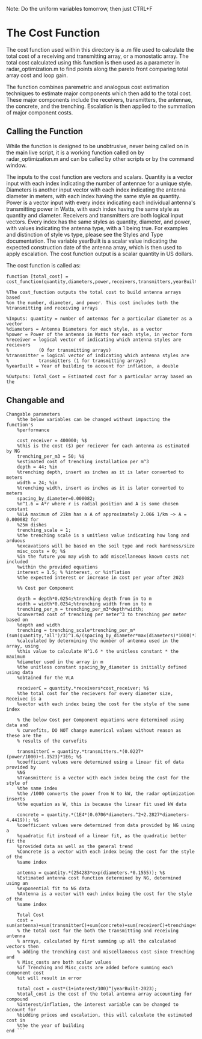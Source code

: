 Note: Do the uniform variables tomorrow, then just CTRL+F
# The Cost Function
The cost function used within this directory is a .m file used to calculate the total cost of a receiving and transmitting array, or a monostatic array. The total cost calculated using this function is then used as a parameter in radar_optimization.m to find points along the pareto front comparing total array cost and loop gain.

The function combines paremetric and analogous cost estimation techniques to estimate major components which then add to the total cost. These major components include the receivers, transmitters, the antennae, the concrete, and the trenching. Escalation is then applied to the summation of major component costs.

## Calling the Function
While the function is designed to be unobtrusive, never being called on in the main live script, it is a working function called on by radar_optimization.m and can be called by other scripts or by the command window. 

The inputs to the cost function are vectors and scalars. Quantity is a vector input with each index indicating the number of antennae for a unique style. Diameters is another input vector with each index indicating the antenna diameter in meters, with each index having the same style as quantity. Power is a vector input with every index indicating each individual antenna's transmitting power in Watts, with each index having the same style as quantity and diameter. Receivers and transmitters are both logical input vectors. Every index has the same styles as quantity, diameter, and power, with values indicating the antenna type, with a 1 being true. For examples and distinction of style vs type, please see the Styles and Type documentation. The variable yearBuilt is a scalar value indicating the expected construction date of the antenna array, which is then used to apply escalation. The cost function output is a scalar quantity in US dollars.

The cost function is called as:
```
function [total_cost] = cost_function(quantity,diameters,power,receivers,transmitters,yearBuilt)

%The cost_function outputs the total cost to build antenna arrays based
%on the number, diameter, and power. This cost includes both the
%transmitting and receiving arrays

%Inputs: quantity = number of antennas for a particular diameter as a vector
%diameters = Antenna Diameters for each style, as a vector
%power = Power of the antenna in Watts for each style, in vector form
%receiver = logical vector of indicating which antenna styles are recievers
%           (0 for transmitting arrays)
%transmitter = logical vector of indicating which antenna styles are 
%           transmitters (1 for transmitting arrays)
%yearBuilt = Year of building to account for inflation, a double

%Outputs: Total_Cost = Estimated cost for a particular array based on the 
```

## Changable and 
```
Changable parameters
    %the below variables can be changed without impacting the function's
    %performance
    
    cost_receiver = 400000; %$
    %this is the cost ($) per reciever for each antenna as estimated by NG
    trenching_per_m3 = 50; %$
    %estimated cost of trenching installation per m^3
    depth = 44; %in
    %trenching depth, insert as inches as it is later converted to meters
    width = 24; %in
    %trenching width, insert as inches as it is later converted to meters
    spacing_by_diameter=0.000082;
    %n^1.6 = A*r where r is radial position and A is some chosen constant
    %VLA maximum of 21km has a A of approximately 2.066 1/km ~> A = 0.000082 for
    %25m dishes
    trenching_scale = 1;
    %the trenching scale is a unitless value indicating how long and arduous
    %excavations will be based on the soil type and rock hardness/size
    misc_costs = 0; %$
    %in the future you may wish to add miscellaneous known costs not included
    %within the provided equations
    interest = 1.5; % %interest, or %inflation
    %the expected interest or increase in cost per year after 2023
    
    %% Cost per Component
    
    depth = depth*0.0254;%trenching depth from in to m
    width = width*0.0254;%trenching width from in to m
    trenching_per_m = trenching_per_m3*depth*width;
    %converted cost of trenching per meter^3 to trenching per meter based on 
    %depth and width
    trenching = trenching_scale*trenching_per_m*(sum(quantity,'all')/3)^1.6/(spacing_by_diameter*max(diameters)*1000)*3;
    %calculated by determining the number of antenna used in the array, using
    %this value to calculate N^1.6 * the unitless constant * the maximum 
    %diameter used in the array in m
    %the unitless constant spacing_by_diameter is initially defined using data
    %obtained for the VLA
    
    receiverC = quantity.*receivers*cost_receiver; %$
    %the total cost for the recievers for every diameter size, Receivec is a
    %vector with each index being the cost for the style of the same index
    
    % the below Cost per Component equations were determined using data and
    % curvefits, DO NOT change numerical values without reason as these are the
    % results of the curvefits
    
    transmitterC = quantity.*transmitters.*(0.0227*(power/1000)+1.1523)*1E6; %$
    %coefficient values were determined using a linear fit of data provided by
    %NG
    %Transmitterc is a vector with each index being the cost for the style of 
    %the same index
    %the /1000 converts the power from W to kW, the radar optimization inserts
    %the equation as W, this is because the linear fit used kW data
    
    concrete = quantity.*(1E4*(0.0706*diameters.^2+2.2827*diameters-4.4419)); %$
    %coefficient values were determined from data provided by NG using a
    %quadratic fit instead of a linear fit, as the quadratic better fit the 
    %provided data as well as the general trend
    %Concrete is a vector with each index being the cost for the style of the 
    %same index
    
    antenna = quantity.*(254283*exp(diameters.*0.1555)); %$
    %Estimated antenna cost function determined by NG, determined using an
    %exponential fit to NG data
    %Antenna is a vector with each index being the cost for the style of the 
    %same index
    
    Total Cost
    cost = sum(antenna)+sum(transmitterC)+sum(concrete)+sum(receiverC)+trenching+misc_costs;
    % the total cost for the both the transmitting and receiving antenna
    % arrays, calculated by first summing up all the calculated vectors then
    % adding the trenching cost and miscellaneous cost since Trenching and
    % Misc_costs are both scalar values
    %if Trenching and Misc_costs are added before summing each component cost
    %it will result in error
    
    total_cost = cost*(1+interest/100)^(yearBuilt-2023);
    %total_cost is the cost of the total antenna array accounting for compound
    %interest/inflation, the interest variable can be changed to account for
    %bidding prices and escalation, this will calculate the estimated cost in
    %the the year of building
end ```
